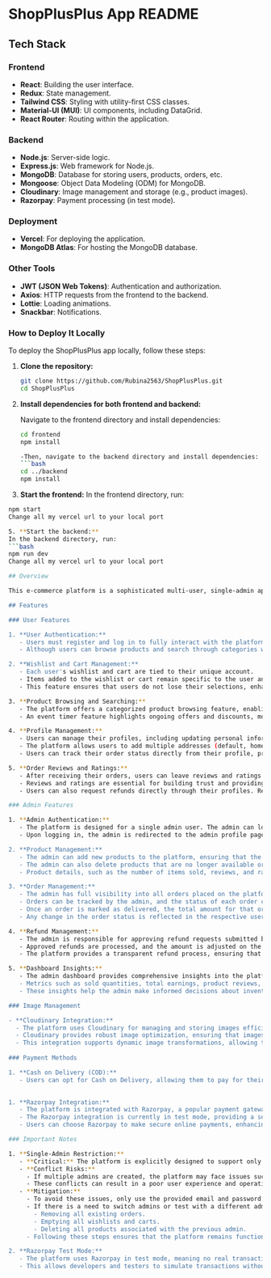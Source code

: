 # ShopPlusPlus App README

## Tech Stack

### Frontend
- **React**: Building the user interface.
- **Redux**: State management.
- **Tailwind CSS**: Styling with utility-first CSS classes.
- **Material-UI (MUI)**: UI components, including DataGrid.
- **React Router**: Routing within the application.

### Backend
- **Node.js**: Server-side logic.
- **Express.js**: Web framework for Node.js.
- **MongoDB**: Database for storing users, products, orders, etc.
- **Mongoose**: Object Data Modeling (ODM) for MongoDB.
- **Cloudinary**: Image management and storage (e.g., product images).
- **Razorpay**: Payment processing (in test mode).

### Deployment
- **Vercel**: For deploying the application.
- **MongoDB Atlas**: For hosting the MongoDB database.

### Other Tools
- **JWT (JSON Web Tokens)**: Authentication and authorization.
- **Axios**: HTTP requests from the frontend to the backend.
- **Lottie**: Loading animations.
- **Snackbar**: Notifications.

### How to Deploy It Locally

To deploy the ShopPlusPlus app locally, follow these steps:

1. **Clone the repository:**

   ```bash
   git clone https://github.com/Rubina2563/ShopPlusPlus.git
   cd ShopPlusPlus

2. **Install dependencies for both frontend and backend:**

   Navigate to the frontend directory and install dependencies:
   ```bash
   cd frontend
   npm install
   
   -Then, navigate to the backend directory and install dependencies:
   ```bash
   cd ../backend
   npm install
   
4. **Start the frontend:**
In the frontend directory, run:
```bash
npm start
Change all my vercel url to your local port

5. **Start the backend:**
In the backend directory, run:
```bash
npm run dev
Change all my vercel url to your local port

## Overview

This e-commerce platform is a sophisticated multi-user, single-admin application designed to provide a seamless shopping experience. It includes robust features such as user-specific wishlists and carts, dynamic product searching, order tracking, and comprehensive profile management. The platform also offers full control to the admin for product and order management, including handling refunds and monitoring sales metrics. The design emphasizes persistence, ensuring that users' data like wishlists and carts remain intact across sessions.

## Features

### User Features

1. **User Authentication:**
   - Users must register and log in to fully interact with the platform, particularly to add items to their wishlist or cart.
   - Although users can browse products and search through categories without logging in, wishlist and cart functionalities are restricted to authenticated users.

2. **Wishlist and Cart Management:**
   - Each user's wishlist and cart are tied to their unique account.
   - Items added to the wishlist or cart remain specific to the user and persist across sessions. If a user logs out and then logs back in, their previous wishlist and cart contents are restored.
   - This feature ensures that users do not lose their selections, enhancing the shopping experience by allowing users to save products for later without concern of data loss.

3. **Product Browsing and Searching:**
   - The platform offers a categorized product browsing feature, enabling users to filter products by categories and find items that match their interests.
   - An event timer feature highlights ongoing offers and discounts, motivating users to take advantage of limited-time deals.

4. **Profile Management:**
   - Users can manage their profiles, including updating personal information such as their name, email, and contact details.
   - The platform allows users to add multiple addresses (default, home, or office) for easy selection during the checkout process.
   - Users can track their order status directly from their profile, providing transparency and up-to-date information on their purchases.

5. **Order Reviews and Ratings:**
   - After receiving their orders, users can leave reviews and ratings on the products they purchased.
   - Reviews and ratings are essential for building trust and providing feedback to other potential buyers.
   - Users can also request refunds directly through their profiles. Refund requests are subject to admin approval, and users are notified of the outcome.

### Admin Features

1. **Admin Authentication:**
   - The platform is designed for a single admin user. The admin can log in through the `/shop-login` route using the email "rubinatazak@gmail.com" and the password "1234".
   - Upon logging in, the admin is redirected to the admin profile page, where they have full control over the platform's operations.

2. **Product Management:**
   - The admin can add new products to the platform, ensuring that the inventory is up-to-date.
   - The admin can also delete products that are no longer available or needed.
   - Product details, such as the number of items sold, reviews, and ratings, are dynamically updated based on user interactions. This real-time update ensures that the admin has the most accurate information at all times.

3. **Order Management:**
   - The admin has full visibility into all orders placed on the platform.
   - Orders can be tracked by the admin, and the status of each order can be updated (e.g., pending, shipped, delivered).
   - Once an order is marked as delivered, the total amount for that order becomes visible on the admin dashboard, allowing the admin to monitor earnings.
   - Any change in the order status is reflected in the respective user's profile, ensuring that users are kept informed about their orders.

4. **Refund Management:**
   - The admin is responsible for approving refund requests submitted by users.
   - Approved refunds are processed, and the amount is adjusted on the admin dashboard, reflecting the accurate financial status.
   - The platform provides a transparent refund process, ensuring that both the admin and users are kept informed about the status of refund requests.

5. **Dashboard Insights:**
   - The admin dashboard provides comprehensive insights into the platform's performance.
   - Metrics such as sold quantities, total earnings, product reviews, and ratings are dynamically updated in real-time.
   - These insights help the admin make informed decisions about inventory management, pricing strategies, and promotional activities.

### Image Management

- **Cloudinary Integration:**
  - The platform uses Cloudinary for managing and storing images efficiently.
  - Cloudinary provides robust image optimization, ensuring that images are served quickly and in the best possible quality.
  - This integration supports dynamic image transformations, allowing the admin to manage product images with ease.
  
### Payment Methods

1. **Cash on Delivery (COD):**
   - Users can opt for Cash on Delivery, allowing them to pay for their orders upon delivery.
  

1. **Razorpay Integration:**
   - The platform is integrated with Razorpay, a popular payment gateway, to handle online transactions.
   - The Razorpay integration is currently in test mode, providing a secure environment for testing payment processes without real financial transactions.Changing its keys to live mode will transfer it to real world payment system.
   - Users can choose Razorpay to make secure online payments, enhancing the platform's flexibility.

### Important Notes

1. **Single-Admin Restriction:**
   - **Critical:** The platform is explicitly designed to support only one admin. Attempting to create multiple admins through the shop API can lead to significant conflicts, particularly in managing orders and cart items.
   - **Conflict Risks:**
     - If multiple admins are created, the platform may face issues such as order duplication, incorrect product status updates, and inconsistencies in cart management, especially when products are managed across different "shops."
     - These conflicts can result in a poor user experience and operational inefficiencies.
   - **Mitigation:**
     - To avoid these issues, only use the provided email and password for admin login.
     - If there is a need to switch admins or test with a different admin, ensure that the current admin's data is completely cleared. This includes:
       - Removing all existing orders.
       - Emptying all wishlists and carts.
       - Deleting all products associated with the previous admin.
     - Following these steps ensures that the platform remains functional and avoids potential conflicts.

2. **Razorpay Test Mode:**
   - The platform uses Razorpay in test mode, meaning no real transactions are processed. Ensure you are using the correct test credentials when testing payment features.
   - This allows developers and testers to simulate transactions without any financial risk.

